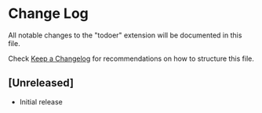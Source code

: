 # Change Log

All notable changes to the "todoer" extension will be documented in this file.

Check [Keep a Changelog](http://keepachangelog.com/) for recommendations on how to structure this file.

## [Unreleased]

- Initial release